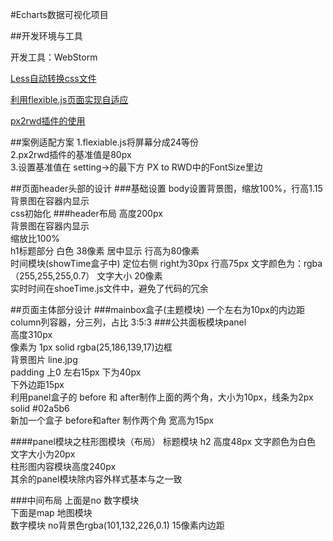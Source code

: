 #Echarts数据可视化项目

##开发环境与工具

开发工具：WebStorm

[Less自动转换css文件](https://mp.weixin.qq.com/s?__biz=Mzg3OTI1ODkzOQ==&tempkey=MTA2OF93MCtIM25JYkJJN3kyaWtjUG9iZ2libjBKVnN3b1R4ZE01VWtIcV9wSWJUdkhIMC1iSUxhM0JYVDZkR0pPNzQySkI5VVdGUlhHTFlXeERXaWpOLWV2emNtQ0JUTXE3R1hsYUJPWmNZX1BQZkZHSTgzTzVfRmFPRktVQUZIZFVOVkdJdFpMcDloM2t1REhDSHNzZG9CTjZnbE11RFZSbnlnSU5jd1B3fn4%3D&chksm=4f067f077871f61113d75155599526be56b5c1f31684f67c230fb9c5c54a374e22994ff6c6cb#rd)

[利用flexible.js页面实现自适应]()

[px2rwd插件的使用](https://blog.csdn.net/u010377383/article/details/101198104)

##案例适配方案
1.flexiable.js将屏幕分成24等份  
2.px2rwd插件的基准值是80px  
3.设置基准值在 setting->的最下方 PX to RWD中的FontSize里边



##页面header头部的设计
###基础设置
body设置背景图，缩放100%，行高1.15  
背景图在容器内显示  
css初始化
###header布局
高度200px  
背景图在容器内显示  
缩放比100%  
h1标题部分 白色 38像素 居中显示  行高为80像素  
时间模块(showTime盒子中) 定位右侧 right为30px 行高75px 文字颜色为：rgba（255,255,255,0.7） 文字大小 20像素  
实时时间在shoeTime.js文件中，避免了代码的冗余

##页面主体部分设计
###mainbox盒子(主题模块)
一个左右为10px的内边距  
column列容器，分三列，占比 3:5:3
###公共面板模块panel  
高度310px  
像素为 1px solid rgba(25,186,139,17)边框  
背景图片 line.jpg  
padding 上0 左右15px 下为40px  
下外边距15px  
利用panel盒子的 before 和 after制作上面的两个角，大小为10px，线条为2px solid #02a5b6  
新加一个盒子 before和after 制作两个角 宽高为15px

####panel模块之柱形图模块（布局）
标题模块 h2 高度48px 文字颜色为白色 文字大小为20px  
柱形图内容模块高度240px  
其余的panel模块除内容外样式基本与之一致

###中间布局
上面是no 数字模块  
下面是map 地图模块  
数字模块 no背景色rgba(101,132,226,0.1) 15像素内边距
